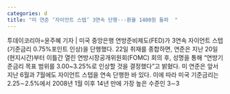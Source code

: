 ```yaml
---
categories: d
title: "미 연준 ‘자이언트 스텝’ 3연속 단행···환율 1400원 돌파  "
---
```

투데이코리아=윤주혜 기자 | 미국 중앙은행 연방준비제도(FED)가 3연속 자이언트 스텝(기준금리 0.75%포인트 인상)을 단행했다. 22일  취재를 종합하면, 연준은 지난 20일(현지시간)부터 이틀간 열린 연방시장공개위원회(FOMC) 회의 후, 성명을 통해 “연방기준금리 목표 범위를 3.00~3.25%로 인상할 것을 결정했다”고 밝혔다. 미 연준은 앞서 지난 6월과 7월에도 자이언트 스텝을 연속 단행한 바 있다. 이에 따라 미국 기준금리는 2.25∼2.5%에서 2008년 1월 이후 14년 만에 가장 높은 수준인 3∼3